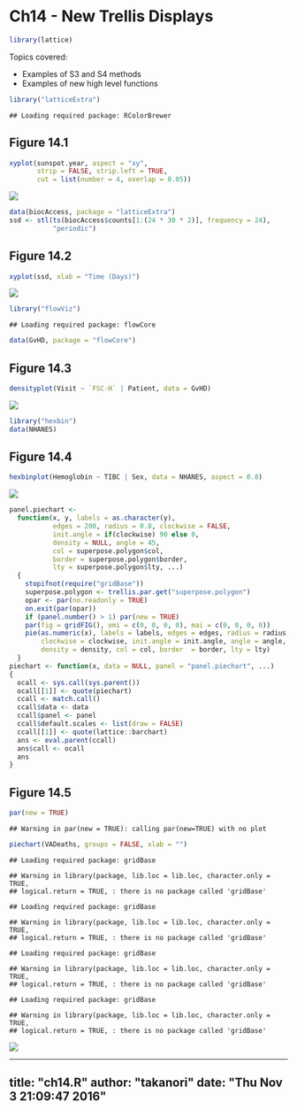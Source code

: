 # Ch14 - New Trellis Displays


```r
library(lattice)
```

Topics covered:

- Examples of S3 and S4 methods
- Examples of new high level functions



```r
library("latticeExtra")
```

```
## Loading required package: RColorBrewer
```

## Figure 14.1


```r
xyplot(sunspot.year, aspect = "xy", 
       strip = FALSE, strip.left = TRUE,
       cut = list(number = 4, overlap = 0.05))
```

![](ch14_files/figure-html/unnamed-chunk-3-1.png)<!-- -->

```r
data(biocAccess, package = "latticeExtra")
ssd <- stl(ts(biocAccess$counts[1:(24 * 30 * 2)], frequency = 24), 
           "periodic")
```

## Figure 14.2


```r
xyplot(ssd, xlab = "Time (Days)")
```

![](ch14_files/figure-html/unnamed-chunk-4-1.png)<!-- -->

```r
library("flowViz")
```

```
## Loading required package: flowCore
```

```r
data(GvHD, package = "flowCore")
```

## Figure 14.3


```r
densityplot(Visit ~ `FSC-H` | Patient, data = GvHD)
```

![](ch14_files/figure-html/unnamed-chunk-5-1.png)<!-- -->

```r
library("hexbin")
data(NHANES)
```

## Figure 14.4


```r
hexbinplot(Hemoglobin ~ TIBC | Sex, data = NHANES, aspect = 0.8)
```

![](ch14_files/figure-html/unnamed-chunk-6-1.png)<!-- -->

```r
panel.piechart <-
  function(x, y, labels = as.character(y),
           edges = 200, radius = 0.8, clockwise = FALSE,
           init.angle = if(clockwise) 90 else 0,
           density = NULL, angle = 45, 
           col = superpose.polygon$col,
           border = superpose.polygon$border,
           lty = superpose.polygon$lty, ...)
  {
    stopifnot(require("gridBase"))
    superpose.polygon <- trellis.par.get("superpose.polygon")
    opar <- par(no.readonly = TRUE)
    on.exit(par(opar))
    if (panel.number() > 1) par(new = TRUE)
    par(fig = gridFIG(), omi = c(0, 0, 0, 0), mai = c(0, 0, 0, 0))
    pie(as.numeric(x), labels = labels, edges = edges, radius = radius,
        clockwise = clockwise, init.angle = init.angle, angle = angle,
        density = density, col = col, border  = border, lty = lty)
  }
piechart <- function(x, data = NULL, panel = "panel.piechart", ...)
{
  ocall <- sys.call(sys.parent())
  ocall[[1]] <- quote(piechart)
  ccall <- match.call()
  ccall$data <- data
  ccall$panel <- panel
  ccall$default.scales <- list(draw = FALSE)
  ccall[[1]] <- quote(lattice::barchart)
  ans <- eval.parent(ccall)
  ans$call <- ocall
  ans
}
```

## Figure 14.5


```r
par(new = TRUE)
```

```
## Warning in par(new = TRUE): calling par(new=TRUE) with no plot
```

```r
piechart(VADeaths, groups = FALSE, xlab = "")
```

```
## Loading required package: gridBase
```

```
## Warning in library(package, lib.loc = lib.loc, character.only = TRUE,
## logical.return = TRUE, : there is no package called 'gridBase'
```

```
## Loading required package: gridBase
```

```
## Warning in library(package, lib.loc = lib.loc, character.only = TRUE,
## logical.return = TRUE, : there is no package called 'gridBase'
```

```
## Loading required package: gridBase
```

```
## Warning in library(package, lib.loc = lib.loc, character.only = TRUE,
## logical.return = TRUE, : there is no package called 'gridBase'
```

```
## Loading required package: gridBase
```

```
## Warning in library(package, lib.loc = lib.loc, character.only = TRUE,
## logical.return = TRUE, : there is no package called 'gridBase'
```

![](ch14_files/figure-html/unnamed-chunk-7-1.png)<!-- -->


---
title: "ch14.R"
author: "takanori"
date: "Thu Nov  3 21:09:47 2016"
---
